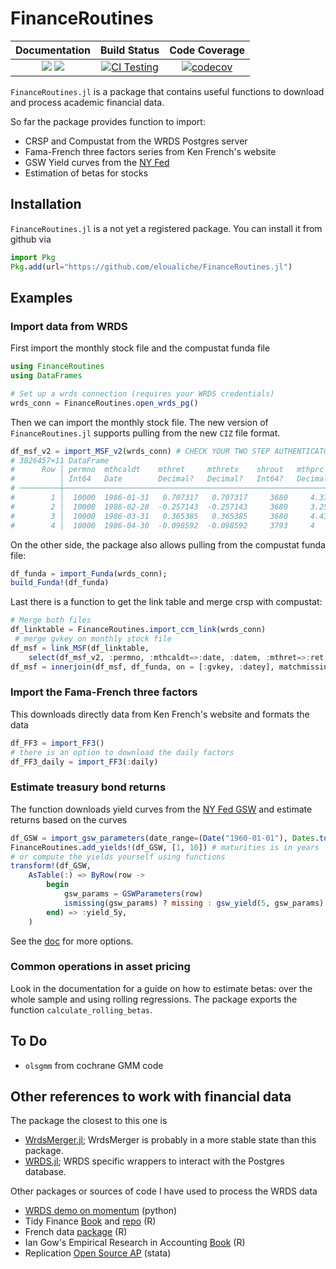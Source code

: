 # FinanceRoutines

| **Documentation**                                                               | **Build Status**                                                                                | **Code Coverage**                                                                                |
|:-------------------------------------------------------------------------------:|:-----------------------------------------------------------------------------------------------:|:------------------------------------------------------------------------------------------------:|
| [![][docs-stable-img]][docs-stable-url] [![][docs-latest-img]][docs-latest-url] | [![CI Testing](https://github.com/eloualiche/FinanceRoutines.jl/actions/workflows/CI.yml/badge.svg?branch=main)](https://github.com/eloualiche/FinanceRoutines.jl/actions/workflows/CI.yml?query=branch%3Amain) | [![codecov](https://codecov.io/gh/eloualiche/FinanceRoutines.jl/graph/badge.svg?token=A6IYNO17NK)](https://codecov.io/gh/eloualiche/FinanceRoutines.jl)


`FinanceRoutines.jl` is a package that contains useful functions to download and process academic financial data.

So far the package provides function to import:

  - CRSP and Compustat from the WRDS Postgres server
  - Fama-French three factors series from Ken French's website
  - GSW Yield curves from the [NY Fed](https://www.federalreserve.gov/pubs/feds/2006/200628/200628abs.html)
  - Estimation of betas for stocks

## Installation

`FinanceRoutines.jl` is a not yet a registered package.
You can install it from github  via

```julia
import Pkg
Pkg.add(url="https://github.com/eloualiche/FinanceRoutines.jl")
```

## Examples

### Import data from WRDS

First import the monthly stock file and the compustat funda file
```julia
using FinanceRoutines
using DataFrames

# Set up a wrds connection (requires your WRDS credentials)
wrds_conn = FinanceRoutines.open_wrds_pg()
```

Then we can import the monthly stock file. 
The new version of `FinanceRoutines.jl` supports pulling from the new `CIZ` file format.
```julia
df_msf_v2 = import_MSF_v2(wrds_conn) # CHECK YOUR TWO STEP AUTHENTICATOR
# 3826457×11 DataFrame
#      Row │ permno  mthcaldt    mthret     mthretx    shrout   mthprc       mthcap         mthprevcap     siccd  naics    datem
#          │ Int64   Date        Decimal?   Decimal?   Int64?   Decimal?     Decimal?       Decimal?       Int64  String?  MonthlyD…
# ─────────┼─────────────────────────────────────────────────────────────────────────────────────────────────────────────────────────
#        1 │  10000  1986-01-31   0.707317   0.707317     3680     4.375          16100           9430      3990  missing  1986-01
#        2 │  10000  1986-02-28  -0.257143  -0.257143     3680     3.25           11960          16100      3990  missing  1986-02
#        3 │  10000  1986-03-31   0.365385   0.365385     3680     4.4375         16330          11960      3990  missing  1986-03
#        4 │  10000  1986-04-30  -0.098592  -0.098592     3793     4              15172          16330      3990  missing  1986-04
```

On the other side, the package also allows pulling from the compustat funda file:
```julia
df_funda = import_Funda(wrds_conn);
build_Funda!(df_funda)
```

Last there is a function to get the link table and merge crsp with compustat:
```julia
# Merge both files
df_linktable = FinanceRoutines.import_ccm_link(wrds_conn)
 # merge gvkey on monthly stock file
df_msf = link_MSF(df_linktable,  
    select(df_msf_v2, :permno, :mthcaldt=>:date, :datem, :mthret=>:ret, :mthcap))
df_msf = innerjoin(df_msf, df_funda, on = [:gvkey, :datey], matchmissing=:notequal)
```

### Import the Fama-French three factors

This downloads directly data from Ken French's website and formats the data

```julia
df_FF3 = import_FF3()
# there is an option to download the daily factors
df_FF3_daily = import_FF3(:daily)
```

### Estimate treasury bond returns

The function downloads yield curves from the [NY Fed GSW](https://www.federalreserve.gov/pubs/feds/2006/200628/200628abs.html) and estimate returns based on the curves

```julia
df_GSW = import_gsw_parameters(date_range=(Date("1960-01-01"), Dates.today()) )
FinanceRoutines.add_yields!(df_GSW, [1, 10]) # maturities is in years
# or compute the yields yourself using functions
transform!(df_GSW, 
    AsTable(:) => ByRow(row -> 
        begin 
            gsw_params = GSWParameters(row)
            ismissing(gsw_params) ? missing : gsw_yield(5, gsw_params)
        end) => :yield_5y,
    )
```

See the [doc](https://eloualiche.github.io/FinanceRoutines.jl/) for more options.


### Common operations in asset pricing

Look in the documentation for a guide on how to estimate betas: over the whole sample and using rolling regressions.
The package exports the function `calculate_rolling_betas`.


## To Do

  - `olsgmm` from cochrane GMM code


## Other references to work with financial data

The package the closest to this one is

- [WrdsMerger.jl](https://github.com/junder873/WRDSMerger.jl); WrdsMerger is probably in a more stable state than this package.
- [WRDS.jl](https://github.com/elenev/WRDS.jl); WRDS specific wrappers to interact with the Postgres database.

Other packages or sources of code I have used to process the WRDS data

- [WRDS demo on momentum](https://wrds-www.wharton.upenn.edu/documents/1442/wrds_momentum_demo.html) (python)
- Tidy Finance [Book](https://www.tidy-finance.org) and [repo](https://github.com/tidy-finance/website) (R)
- French data [package](https://nareal.github.io/frenchdata/articles/basic_usage.html) (R)
- Ian Gow's Empirical Research in Accounting [Book](https://iangow.github.io/far_book/) (R)
- Replication [Open Source AP](https://github.com/OpenSourceAP/CrossSection/tree/master) (stata)




[docs-stable-img]: https://img.shields.io/badge/docs-stable-blue.svg
[docs-stable-url]: https://eloualiche.github.io/FinanceRoutines.jl/
[docs-latest-img]: https://img.shields.io/badge/docs-latest-blue.svg
[docs-latest-url]: https://eloualiche.github.io/FinanceRoutines.jl/
